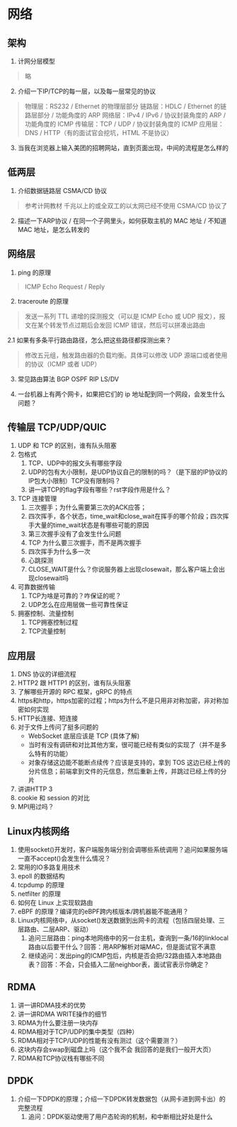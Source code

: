 <!--
 * @Author: tylerytr
 * @Date: 2023-07-31 11:44:07
 * @LastEditors: tylerytr
 * @LastEditTime: 2023-08-18 15:32:57
 * @FilePath: /Interview_experience/C++基架后端/网络部分答案.md
 * Email:601576661@qq.com
 * Copyright (c) 2023 by tyleryin, All Rights Reserved. 
-->
# 网络


## 架构
1. 计网分层模型
> 略
2. 介绍一下IP/TCP的每一层，以及每一层常见的协议
> 物理层：RS232 / Ethernet 的物理层部分
> 链路层：HDLC / Ethernet 的链路层部分 / 功能角度的 ARP
> 网络层：IPv4 / IPv6 / 协议封装角度的 ARP / 功能角度的 ICMP
> 传输层：TCP / UDP / 协议封装角度的 ICMP
> 应用层：DNS / HTTP（有的面试官会挖坑，HTML 不是协议）

3. 当我在浏览器上输入美团的招聘网站，直到页面出现，中间的流程是怎么样的

## 低两层
1. 介绍数据链路层 CSMA/CD 协议
> 参考计网教材
> 千兆以上的或全双工的以太网已经不使用 CSMA/CD 协议了

2. 描述一下ARP协议 / 在同一个子网里头，如何获取主机的 MAC 地址 / 不知道 MAC 地址，是怎么转发的

## 网络层
1. ping 的原理
> ICMP Echo Request / Reply

2. traceroute 的原理
> 发送一系列 TTL 递增的探测报文（可以是 ICMP Echo 或 UDP 报文），报文在某个转发节点过期后会发回 ICMP 错误，然后可以拼凑出路由
>
2.1 如果有多条平行路由路径，怎么把这些路径都探测出来？
> 修改五元组，触发路由器的负载均衡。具体可以修改 UDP 源端口或者使用的协议（ICMP 或者 UDP）

3. 常见路由算法 BGP OSPF RIP LS/DV

5. 一台机器上有两个网卡，如果把它们的 ip 地址配到同一个网段，会发生什么问题？
> 

## 传输层 TCP/UDP/QUIC
1. UDP 和 TCP 的区别，谁有队头阻塞
2. 包格式
   1. TCP、UDP中的报文头有哪些字段
   2. UDP的包有大小限制，是UDP协议自己的限制的吗？（是下层的IP协议的IP包大小限制）TCP没有限制吗？
   3. 讲一讲TCP的flag字段有哪些？rst字段作用是什么？
3. TCP 连接管理
   1. 三次握手；为什么需要第三次的ACK应答；
   2. 四次挥手，各个状态，time_wait和close_wait在挥手的哪个阶段；四次挥手大量的time_wait状态是有哪些可能的原因
   3. 第三次握手没有了会发生什么问题
   4. TCP 为什么要三次握手，而不是两次握手
   5. 四次挥手为什么多一次
   6. 心跳探测
   7. CLOSE_WAIT是什么？你说服务器上出现closewait，那么客户端上会出现closewait吗
4. 可靠数据传输
   1. TCP为啥是可靠的？咋保证的呢？
   2. UDP怎么在应用层做一些可靠性保证
5. 拥塞控制、流量控制
   1. TCP拥塞控制过程
   2. TCP流量控制

## 应用层
1. DNS 协议的详细流程
2. HTTP2 跟 HTTP1 的区别，谁有队头阻塞
3. 了解哪些开源的 RPC 框架，gRPC 的特点
4. https和http，https加密的过程；https为什么不是只用非对称加密，非对称加密如何实现
5. HTTP长连接、短连接
6. 对于文件上传问了挺多问题的
   - WebSocket 底层应该是 TCP (具体了解)
   - 当时有没有调研和对比其他方案，很可能已经有类似的实现了（并不是多么特有的功能）
   - 对象存储这边能不能断点续传？应该是支持的，拿到 TOS 这边已经上传的分片信息；前端拿到文件的元信息，然后重新上传，并跳过已经上传的分片
7. 讲讲HTTP 3
8. cookie 和 session 的对比
9. MPI用过吗？

## Linux内核网络
1. 使用socket()开发时，客户端服务端分别会调哪些系统调用？追问如果服务端一直不accept()会发生什么情况？
2. 常用的IO多路复用技术
3. epoll 的数据结构
4. tcpdump 的原理
5. netfilter 的原理
6. 如何在 Linux 上实现软路由
7. eBPF 的原理？编译完的eBPF跨内核版本/跨机器能不能通用？
8. Linux内核网络中，从socket()发送数据到出网卡的流程（包括四层处理、三层路由、二层ARP、驱动）
   1. 追问三层路由：ping本地网络中的另一台主机，查询到一条/16的linklocal路由以后要干什么？回答：用ARP解析对端MAC，但是面试官不满意
   2. 继续追问：发出ping的ICMP包后，内核是否会把/32路由插入本地路由表？回答：不会，只会插入二层neighbor表，面试官表示你确定？

## RDMA
1. 讲一讲RDMA技术的优势
2. 讲一讲RDMA WRITE操作的细节
3. RDMA为什么要注册一块内存
4. RDMA相对于TCP/UDP的集中类型（四种）
5. RDMA相对于TCP/UDP的性能有没有测过（这个需要测？）
6. 这块内存会swap到磁盘上吗（这个我不会 我回答的是我们一般开大页）
7. RDMA和TCP协议栈有哪些不同

## DPDK
1. 介绍一下DPDK的原理；介绍一下DPDK转发数据包（从网卡进到网卡出）的完整流程
   1. 追问：DPDK驱动使用了用户态轮询的机制，和中断相比好处是什么
